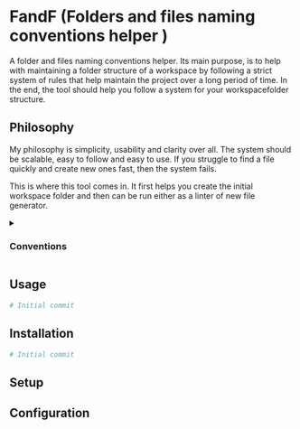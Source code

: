 # FandF (Folders and files naming conventions helper )

A folder and files naming conventions helper. Its main purpose, is to help with maintaining a folder structure of a workspace by following a strict system of rules that help maintain the project over a long period of time. In the end, the tool should help you follow a system for your workspacefolder structure.


## Philosophy

My philosophy is simplicity, usability and clarity over all. The system should be scalable, easy to follow and easy to use. If you struggle to find a file quickly and create new ones fast, then the system fails. 


This is where this tool comes in. It first helps you create the initial workspace folder and then can be run either as a linter of new file generator.

<details>
<summary><h3>Conventions</h3></summary>

Here is the list of conventions that this tool tries to inforce in the generation process.

#### Common Language

This is up to the user and is not checked by this tool.

* Names should be intuitive descriptive and provide context.

* User should be able to identify the contents/contex of a file by its name. 

#### Level of Importence

This is the importance level indicated by a number at the beggining of the file. 

* The elements are ordered in the name by level of importance.

    That means that every folder should start with a number, like: `[01]folder`, that indicates its relevance and the importance. The number should not be bigger than 99.

* Most important or grouping information should be listed first.

* Give relevant information to the person scaning the files.

#### Formatting 

* Length - should be as short as possible, while retaining meaning.

* Abbreviations / acronyms - can be used if the meaning is understood by all that work with the files.

* Seperate elements - with a combinations of underscores, dashes, or UpperCamelCase; instead of spaces.

You can also:

* Use a versioning.

* Use dates to enhance sorting and sustainability.

> **Warning** 
> do not use the following:

* Special characters that are used by the operating system.

#### Naming conventions

Keep it simple if possible:

**Folders example:**

1. [52]NamingConvention

2. [23]SystemMaintananceScripts

**Files examples:**

</details>

## Usage

```bash
# Initial commit
```

## Installation

```bash
# Initial commit
```

## Setup

## Configuration



